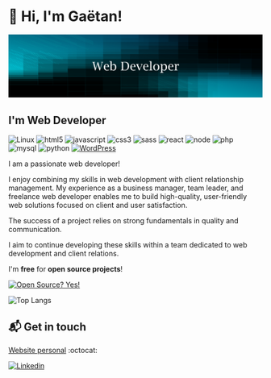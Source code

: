 # :wave: Hi, I'm Gaëtan!

![Profil image](https://github.com/gtcore902/gtcore902/blob/master/github_banner.png)

## I'm Web Developer

![Linux](https://img.shields.io/badge/Linux-FCC624?style=for-the-badge&logo=linux&logoColor=black) ![html5](https://img.shields.io/badge/html5-%23E34F26.svg?style=for-the-badge&logo=html5&logoColor=white)   ![javascript](https://img.shields.io/badge/JavaScript-F7DF1E?style=for-the-badge&logo=javascript&logoColor=black) ![css3](https://img.shields.io/badge/css3-%231572B6.svg?style=for-the-badge&logo=css3&logoColor=white) ![sass](https://img.shields.io/badge/SASS-hotpink.svg?style=for-the-badge&logo=SASS&logoColor=white) ![react](https://shields.io/badge/react-black?logo=react&style=for-the-badge) ![node](https://img.shields.io/badge/Node.js-43853D?style=for-the-badge&logo=node.js&logoColor=white) ![php](https://img.shields.io/badge/php-%23777BB4.svg?style=for-the-badge&logo=php&logoColor=white) ![mysql](https://img.shields.io/badge/mysql-%2300f.svg?style=for-the-badge&logo=mysql&logoColor=white)  ![python](https://img.shields.io/badge/python-%2314354C.svg?style=for-the-badge&logo=python&logoColor=white) [![WordPress](https://img.shields.io/badge/WordPress-%2321759B.svg?style=for-the-badge&logo=wordpress&logoColor=white)](#)

I am a passionate web developer!

I enjoy combining my skills in web development with client relationship management. My experience as a business manager, team leader, and freelance web developer enables me to build high-quality, user-friendly web solutions focused on client and user satisfaction.

The success of a project relies on strong fundamentals in quality and communication.

I aim to continue developing these skills within a team dedicated to web development and client relations.

I'm **free** for **open source projects**! 

[![Open Source? Yes!](https://badgen.net/badge/Open%20Source%20%3F/Yes%21/blue?icon=github)](https://github.com/Naereen/badges/)

![Top Langs](https://github-readme-stats.vercel.app/api/top-langs/?username=gtcore902&layout=compact&langs_count=8)

## :mailbox_with_mail: Get in touch

[Website personal](https://www.gaetantremois.fr) :octocat:

[![Linkedin](https://img.shields.io/badge/LinkedIn-0077B5?style=for-the-badge&logo=linkedin&logoColor=white)](https://www.linkedin.com/in/ga%C3%ABtan-tremois-a956a91a3/)
